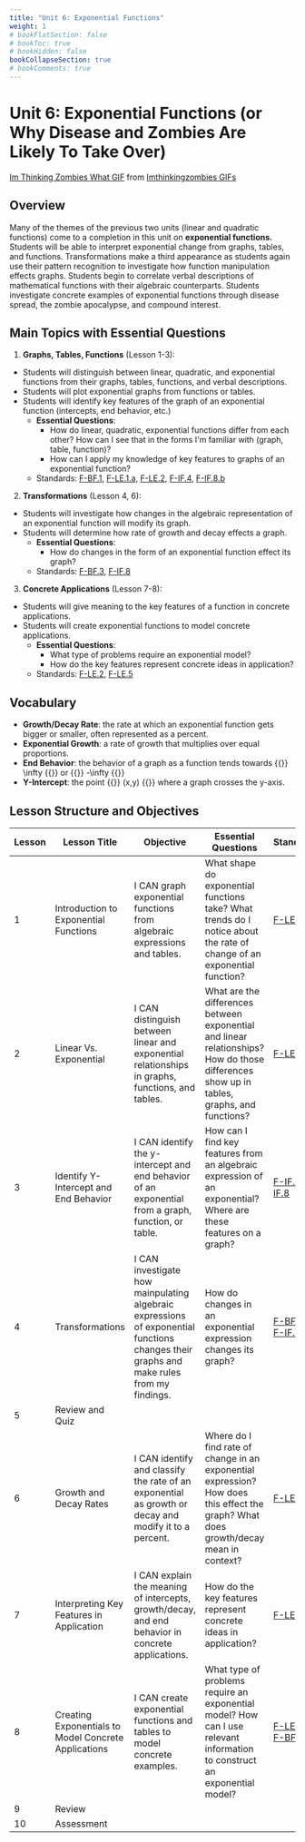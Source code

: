 ```yaml
---
title: "Unit 6: Exponential Functions"
weight: 1
# bookFlatSection: false
# bookToc: true
# bookHidden: false
bookCollapseSection: true
# bookComments: true
---
```

# Unit 6: Exponential Functions (or Why Disease and Zombies Are Likely To Take Over)

<div class="tenor-gif-embed" data-postid="13872083" data-share-method="host" data-width="75%" data-aspect-ratio="1.8513011152416354"><a href="https://tenor.com/view/im-thinking-zombies-what-thought-idea-bill-murray-gif-13872083">Im Thinking Zombies What GIF</a> from <a href="https://tenor.com/search/imthinkingzombies-gifs">Imthinkingzombies GIFs</a></div><script type="text/javascript" async src="https://tenor.com/embed.js"></script>

## Overview
Many of the themes of the previous two units (linear and quadratic functions) come to a completion in this unit on **exponential functions.** Students will be able to interpret exponential change from graphs, tables, and functions. Transformations make a third appearance as students again use their pattern recognition to investigate how function manipulation effects graphs. Students begin to correlate verbal descriptions of mathematical functions with their algebraic counterparts. Students investigate concrete examples of exponential functions through disease spread, the zombie apocalypse, and compound interest.

## Main Topics with Essential Questions
1. **Graphs, Tables, Functions** (Lesson 1-3):
  - Students will distinguish between linear, quadratic, and exponential functions from their graphs, tables, functions, and verbal descriptions.
  - Students will plot exponential graphs from functions or tables.
  - Students will identify key features of the graph of an exponential function (intercepts, end behavior, etc.)
    - **Essential Questions**:
      - How do linear, quadratic, exponential functions differ from each other? How can I see that in the forms I'm familiar with (graph, table, function)?
      - How can I apply my knowledge of key features to graphs of an exponential function?
    - Standards: [F-BF.1](http://www.corestandards.org/Math/Content/HSF/BF/A/1/), [F-LE.1.a](http://www.corestandards.org/Math/Content/HSF/LE/A/1/a/), [F-LE.2](http://www.corestandards.org/Math/Content/HSF/LE/A/2/), [F-IF.4](http://www.corestandards.org/Math/Content/HSF/IF/B/4/), [F-IF.8.b](http://www.corestandards.org/Math/Content/HSF/IF/C/8/b/)
2. **Transformations** (Lesson 4, 6):
  - Students will investigate how changes in the algebraic representation of an exponential function will modify its graph.
  - Students will determine how rate of growth and decay effects a graph.
    - **Essential Questions**:
      - How do changes in the form of an exponential function effect its graph?
    - Standards: [F-BF.3](http://www.corestandards.org/Math/Content/HSF/BF/B/3/), [F-IF.8](http://www.corestandards.org/Math/Content/HSF/IF/C/8/)
3. **Concrete Applications** (Lesson 7-8):
  - Students will give meaning to the key features of a function in concrete applications.
  - Students will create exponential functions to model concrete applications.
    - **Essential Questions**:
      - What type of problems require an exponential model?
      - How do the key features represent concrete ideas in application?
    - Standards: [F-LE.2](http://www.corestandards.org/Math/Content/HSF/LE/A/2/), [F-LE.5](http://www.corestandards.org/Math/Content/HSF/LE/B/5/)

## Vocabulary
- **Growth/Decay Rate**: the rate at which an exponential function gets bigger or smaller, often represented as a percent.
- **Exponential Growth**: a rate of growth that multiplies over equal proportions.
- **End Behavior**: the behavior of a graph as a function tends towards {{<katex>}} \infty {{</katex>}} or {{<katex>}} -\infty {{</katex>}}
- **Y-Intercept**: the point {{<katex>}} (x,y) {{</katex>}} where a graph crosses the y-axis.

## Lesson Structure and Objectives

Lesson | Lesson Title | Objective | Essential Questions | Standards
--- | --- | --- | --- | ---
1 | Introduction to Exponential Functions | I CAN graph exponential functions from algebraic expressions and tables. | What shape do exponential functions take? What trends do I notice about the rate of change of an exponential function? | [F-LE.2](http://www.corestandards.org/Math/Content/HSF/LE/A/2/)
2 | Linear Vs. Exponential | I CAN distinguish between linear and exponential relationships in graphs, functions, and tables. | What are the differences between exponential and linear relationships? How do those differences show up in tables, graphs, and functions? | [F-LE.1.a](http://www.corestandards.org/Math/Content/HSF/LE/A/1/a/)
3 | Identify Y-Intercept and End Behavior | I CAN identify the y-intercept and end behavior of an exponential from a graph, function, or table. | How can I find key features from an algebraic expression of an exponential? Where are these features on a graph? | [F-IF.4](http://www.corestandards.org/Math/Content/HSF/IF/B/4/), [F-IF.8](http://www.corestandards.org/Math/Content/HSF/IF/C/8/)
4 | Transformations | I CAN investigate how mainpulating algebraic expressions of exponential functions changes their graphs and make rules from my findings. | How do changes in an exponential expression changes its graph?  | [F-BF.3](http://www.corestandards.org/Math/Content/HSF/BF/B/3/), [F-IF.8.b](http://www.corestandards.org/Math/Content/HSF/IF/C/8/b/)
5 | Review and Quiz
6 | Growth and Decay Rates | I CAN identify and classify the rate of an exponential as growth or decay and modify it to a percent. | Where do I find rate of change in an exponential expression? How does this effect the graph? What does growth/decay mean in context? | [F-LE.5](http://www.corestandards.org/Math/Content/HSF/LE/B/5/)
7 | Interpreting Key Features in Application | I CAN explain the meaning of intercepts, growth/decay, and end behavior in concrete applications. | How do the key features represent concrete ideas in application? | [F-LE.5](http://www.corestandards.org/Math/Content/HSF/LE/B/5/)
8 | Creating Exponentials to Model Concrete Applications | I CAN create exponential functions and tables to model concrete examples. | What type of problems require an exponential model? How can I use relevant information to construct an exponential model? | [F-LE.2](http://www.corestandards.org/Math/Content/HSF/LE/A/2/), [F-BF.1](http://www.corestandards.org/Math/Content/HSF/BF/A/1/)
9 | Review
10 | Assessment
